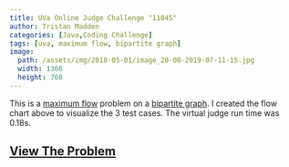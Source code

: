 ```yaml
---
title: UVa Online Judge Challenge "11045"
author: Tristan Madden
categories: [Java,Coding Challenge]
tags: [uva, maximum flow, bipartite graph]
image:
  path: /assets/img/2018-05-01/image_28-08-2019-07-11-15.jpg
  width: 1366
  height: 768
---
```

This is a <a href="https://en.wikipedia.org/wiki/Maximum_flow_problem">maximum flow</a> problem on a <a href="https://en.wikipedia.org/wiki/Bipartite_graph">bipartite graph</a>. I created the flow chart above to visualize the 3 test cases. The virtual judge run time was 0.18s.
<h2><a href="https://onlinejudge.org/index.php?option=com_onlinejudge&Itemid=8&page=show_problem&problem=1986">View The Problem</a></h2>

<div class="iframe-wrapper-1-1">
    <object data="{{ site.url }}{{ site.baseurl }}/assets/pdf/11045.pdf"></object>
</div>
<br>
<script src="https://gist.github.com/Trimad/fd59285c0621b65f299b53293a36cfc8.js"></script>